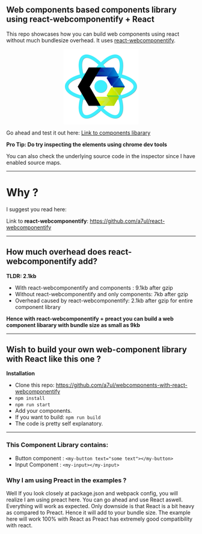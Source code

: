 ## Web components based components library using react-webcomponentify + React

This repo showcases how you can build web components using react without much bundlesize overhead. It uses 
<a href="https://github.com/a7ul/react-webcomponentify" target="_blank" >react-webcomponentify</a>.

<img src="https://github.com/a7ul/react-webcomponentify/blob/master/assets/react-webcomponent.png" width="200" height="auto" alt="logo" style="display:block; margin:0 auto;"/>

Go ahead and test it out here: <a href="https://a7ul.github.io/webcomponents-with-react-webcomponentify" target="_blank" > Link to components libarary</a>

**Pro Tip: Do try inspecting the elements using chrome dev tools**

You can also check the underlying source code in the inspector since I have enabled source maps.

---

# Why ?

I suggest you read here:

Link to **react-webcomponentify**: https://github.com/a7ul/react-webcomponentify

---

## How much overhead does react-webcomponentify add?

**TLDR: 2.1kb**

- With react-webcomponentify and components : 9.1kb after gzip
- Without react-webcomponentify and only components: 7kb after gzip
- Overhead caused by react-webcomponentify: 2.1kb after gzip for entire component library

**Hence with react-webcomponentify + preact you can build a web component libarary with bundle size as small as 9kb**

---

## Wish to build your own web-component library with React like this one ?

**Installation**

- Clone this repo: https://github.com/a7ul/webcomponents-with-react-webcomponentify
- `npm install`
- `npm run start`
- Add your components.
- If you want to build: `npm run build`
- The code is pretty self explanatory.

---

### This Component Library contains:

- Button component : `<my-button text="some text"></my-button>`
- Input Component : `<my-input></my-input>`

### Why I am using Preact in the examples ?

Well If you look closely at package.json and webpack config, you will realize I am using preact here. You can go ahead and use React aswell. Everything will work as expected. Only downside is that React is a bit heavy as compared to Preact. Hence it will add to your bundle size. The example here will work 100% with React as Preact has extremely good compatibility with react.
